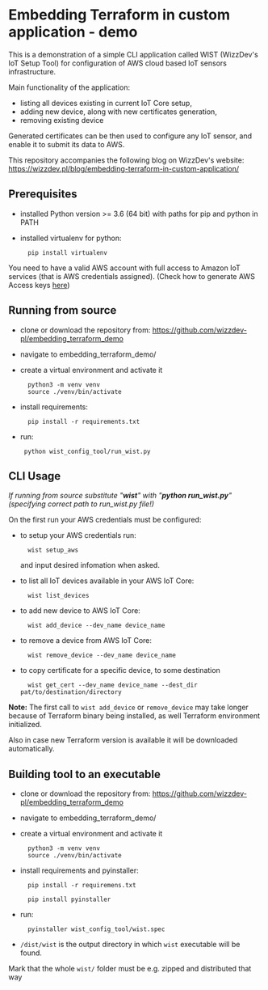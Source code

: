 # Embedding Terraform in custom application - demo

This is a demonstration of a simple CLI application called WIST (WizzDev's IoT Setup Tool) 
for configuration of AWS cloud based IoT sensors infrastructure.

Main functionality of the application:
- listing all devices existing in current IoT Core setup, 
- adding new device, along with new certificates generation,
- removing existing device

Generated certificates can be then used to configure any IoT sensor, and enable it to submit its data to AWS.


This repository accompanies the following blog on WizzDev's website:
https://wizzdev.pl/blog/embedding-terraform-in-custom-application/ 



## Prerequisites

- installed Python version >= 3.6 (64 bit) with paths for pip and python in PATH
- installed virtualenv for python:
    
        pip install virtualenv

You need to have a valid AWS account with full access to Amazon IoT services (that is AWS credentials assigned).
(Check how to generate AWS Access keys [here](https://docs.aws.amazon.com/IAM/latest/UserGuide/id_credentials_access-keys.html#Using_CreateAccessKey))


## Running from source

- clone or download the repository from: https://github.com/wizzdev-pl/embedding_terraform_demo
- navigate to embedding_terraform_demo/
- create a virtual environment and activate it

        python3 -m venv venv
        source ./venv/bin/activate
        
- install requirements:

        pip install -r requirements.txt
    
-  run:
        
        python wist_config_tool/run_wist.py


## CLI Usage

*If running from source substitute "__wist__" with "__python run_wist.py__" (specifying correct path to run_wist.py file!)*

On the first run your AWS credentials must be configured: 

- to setup your AWS credentials run:
    
        wist setup_aws 
        
    and input desired infomation when asked.
        
- to list all IoT devices available in your AWS IoT Core:

        wist list_devices
        
- to add new device to AWS IoT Core:

        wist add_device --dev_name device_name
       
        
- to remove a device from AWS IoT Core:

        wist remove_device --dev_name device_name
        
- to copy certificate for a specific device, to some destination

        wist get_cert --dev_name device_name --dest_dir pat/to/destination/directory
        

        
**Note:** The first call to `wist add_device` or `remove_device` may take longer because of Terraform binary being installed, as well Terraform environment initialized.


Also in case new Terraform version is available it will be downloaded automatically.
        
  
 ## Building tool to an executable

- clone or download the repository from: https://github.com/wizzdev-pl/embedding_terraform_demo
- navigate to embedding_terraform_demo/
- create a virtual environment and activate it

        python3 -m venv venv
        source ./venv/bin/activate
        
- install requirements and pyinstaller:

        pip install -r requiremens.txt

        pip install pyinstaller
    
- run:
    
        pyinstaller wist_config_tool/wist.spec
    
- `/dist/wist` is the output directory in which `wist` executable will be found.

Mark that the whole `wist/` folder must be e.g. zipped and distributed that way

